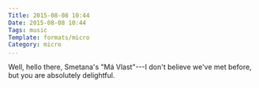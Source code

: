 ```yaml
---
Title: 2015-08-08 10:44
Date: 2015-08-08 10:44
Tags: music
Template: formats/micro
Category: micro
...
```


Well, hello there, Smetana's "Má Vlast"---I don't believe we've met before, but
you are absolutely delightful.
